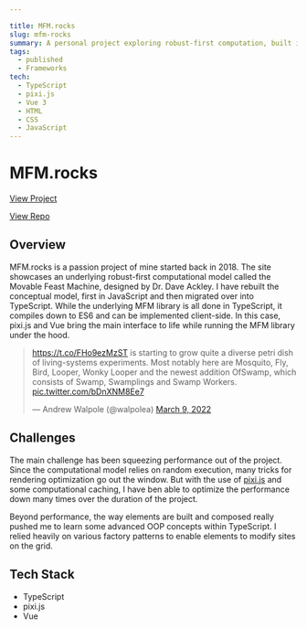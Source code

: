 ```yaml
---

title: MFM.rocks
slug: mfm-rocks
summary: A personal project exploring robust-first computation, built in TypeScript.
tags:
  - published
  - Frameworks
tech:
  - TypeScript
  - pixi.js
  - Vue 3
  - HTML
  - CSS
  - JavaScript
---
```


# MFM.rocks

<a href="https://mfm.rocks" target="_blank" rel="noreferrer noopener">View Project</a>

<a href="https://github.com/walpolea/mfm-js" target="_blank" rel="noreferrer noopener">View Repo</a>


## Overview

MFM.rocks is a passion project of mine started back in 2018. The site showcases an underlying robust-first computational model called the Movable Feast Machine, designed by Dr. Dave Ackley. I have rebuilt the conceptual model, first in JavaScript and then migrated over into TypeScript. While the underlying MFM library is all done in TypeScript, it compiles down to ES6 and can be implemented client-side. In this case, pixi.js and Vue bring the main interface to life while running the MFM library under the hood.

<blockquote class="twitter-tweet"><p lang="en" dir="ltr"><a href="https://t.co/FHo9ezMzST">https://t.co/FHo9ezMzST</a> is starting to grow quite a diverse petri dish of living-systems experiments. Most notably here are Mosquito, Fly, Bird, Looper, Wonky Looper and the newest addition OfSwamp, which consists of Swamp, Swamplings and Swamp Workers. <a href="https://t.co/bDnXNM8Ee7">pic.twitter.com/bDnXNM8Ee7</a></p>&mdash; Andrew Walpole (@walpolea) <a href="https://twitter.com/walpolea/status/1501351405080088576?ref_src=twsrc%5Etfw">March 9, 2022</a></blockquote> <script async src="https://platform.twitter.com/widgets.js" charset="utf-8"></script>

## Challenges

The main challenge has been squeezing performance out of the project. Since the computational model relies on random execution, many tricks for rendering optimization go out the window. But with the use of [pixi.js](https://pixijs.com/) and some computational caching, I have ben able to optimize the performance down many times over the duration of the project.

Beyond performance, the way elements are built and composed really pushed me to learn some advanced OOP concepts within TypeScript. I relied heavily on various factory patterns to enable elements to modify sites on the grid.

## Tech Stack

- TypeScript
- pixi.js
- Vue